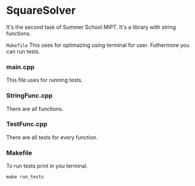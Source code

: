 # SquareSolver
It's the second task of Summer School MIPT. It's a library with string functions.

`Makefile` This uses for optimazing using terminal for user. Futhermore you can run tests.

### main.cpp

This file uses for running tests.

### StringFunc.cpp

There are all functions.

### TestFunc.cpp

There are all tests for every function.

### Makefile

To run tests print in you terminal.

```
make run_tests
```

